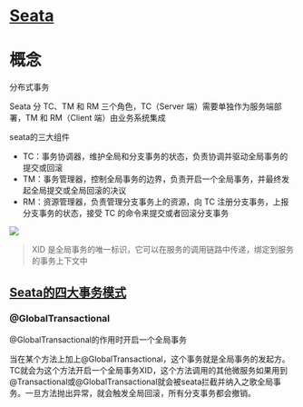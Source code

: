 # [Seata](https://www.techgrow.cn/posts/e8b71fbe.html)

# 概念

分布式事务

Seata 分 TC、TM 和 RM 三个角色，TC（Server 端）需要单独作为服务端部署，TM 和 RM（Client 端）由业务系统集成

seata的三大组件

- TC：事务协调器，维护全局和分支事务的状态，负责协调并驱动全局事务的提交或回滚
- TM：事务管理器，控制全局事务的边界，负责开启一个全局事务，并最终发起全局提交或全局回滚的决议
- RM：资源管理器，负责管理分支事务上的资源，向 TC 注册分支事务，上报分支事务的状态，接受 TC 的命令来提交或者回滚分支事务

![](https://www.techgrow.cn/asset/2020/12/seata-modules.png)

> XID 是全局事务的唯一标识，它可以在服务的调用链路中传递，绑定到服务的事务上下文中

## [Seata的四大事务模式](https://www.techgrow.cn/posts/84d3f3e6.html)

### @GlobalTransactional

@GlobalTransactional的作用时开启一个全局事务

当在某个方法上加上@GlobalTransactional，这个事务就是全局事务的发起方。TC就会为这个方法开启一个全局事务XID，这个方法调用的其他微服务如果用到@Transactional或@GlobalTransactional就会被seata拦截并纳入之歌全局事务。一旦方法抛出异常，就会触发全局回滚，所有分支事务都会撤销。